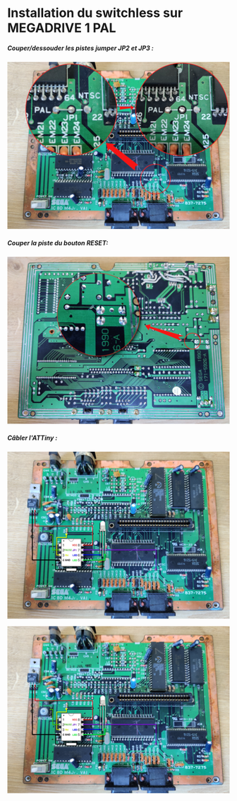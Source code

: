 # Installation du switchless sur MEGADRIVE 1 PAL

##### Couper/dessouder les pistes jumper JP2 et JP3 :
![jumper JP1](install1.png)

##### Couper la piste du bouton RESET:
![piste](install2.png)

##### Câbler l'ATTiny :
![piste](install3.png)


![Signal RESET](install3.png)
